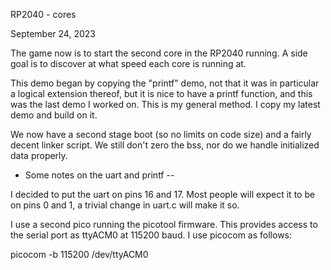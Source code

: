 RP2040 - cores

September 24, 2023

The game now is to start the second core in the RP2040 running.
A side goal is to discover at what speed each core is running at.

This demo began by copying the "printf" demo, not that it was in
particular a logical extension thereof, but it is nice to have
a printf function, and this was the last demo I worked on.
This is my general method.  I copy my latest demo and build on it.

We now have a second stage boot (so no limits on code size) and a
fairly decent linker script.  We still don't zero the bss, nor do
we handle initialized data properly.

* Some notes on the uart and printf --

I decided to put the uart on pins 16 and 17.  Most people will expect it
to be on pins 0 and 1, a trivial change in uart.c will make it so.

I use a second pico running the picotool firmware.  This provides access to the
serial port as ttyACM0 at 115200 baud.  I use picocom as follows:

picocom -b 115200 /dev/ttyACM0
